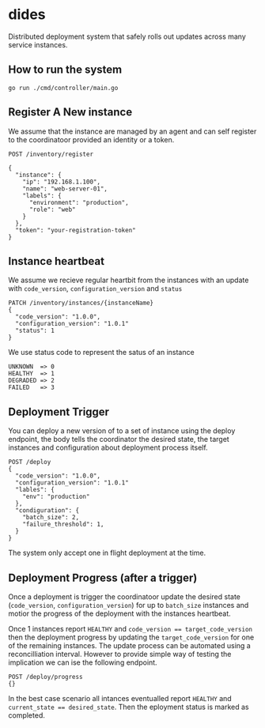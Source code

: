 # dides

Distributed deployment system that safely rolls out updates across many service instances.

## How to run the system

```
go run ./cmd/controller/main.go
```


## Register A New instance

We assume that the instance are managed by an agent and can self register to the coordinatoor provided an identity or a token.

```
POST /inventory/register

{
  "instance": {
    "ip": "192.168.1.100",
    "name": "web-server-01",
    "labels": {
      "environment": "production",
      "role": "web"
    }
  },
  "token": "your-registration-token"
}
```

## Instance heartbeat

We assume we recieve regular heartbit from the instances with an update with `code_version`, `configuration_version` and `status`

```
PATCH /inventory/instances/{instanceName}
{
  "code_version": "1.0.0",
  "configuration_version": "1.0.1"
  "status": 1
}
```

We use status code to represent the satus of an instance

```
UNKNOWN  => 0
HEALTHY  => 1
DEGRADED => 2
FAILED   => 3
```


## Deployment Trigger

You can deploy a new version of to a set of instance using the deploy endpoint, the body tells the coordinator the desired state, the target instances and configuration about deployment process itself.

```
POST /deploy
{
  "code_version": "1.0.0",
  "configuration_version": "1.0.1"
  "lables": {
    "env": "production"
  },
  "condiguration": {
    "batch_size": 2,
    "failure_threshold": 1,
  }
}
```

The system only accept one in flight deployment at the time.

## Deployment Progress (after a trigger)

Once a deployment is trigger the coordinatoor update the desired state (`code_version`, `configuration_version`) for up to `batch_size` instances and motior the progress of the deployment with the instances heartbeat.

Once 1 instances report `HEALTHY` and `code_version == target_code_version` then the deployment progress by updating the `target_code_version` for one of the remaining instances. The update process can be automated using a reconcilliation interval. However to provide simple way of testing the implication we can ise the following endpoint.

```
POST /deploy/progress
{}
```

In the best case scenario all intances eventualled report `HEALTHY` and `current_state == desired_state`. Then the eployment status is marked as completed.




